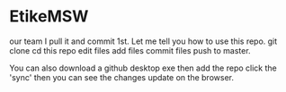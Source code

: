 # EtikeMSW
our team 
I pull it and commit 1st.
Let me tell you how to use this repo.
git clone <url>
cd this repo
edit files
add files
commit files 
push to master.

You can also download a github desktop exe 
then add the repo 
click the 'sync'  then you can see the changes update on the browser.
